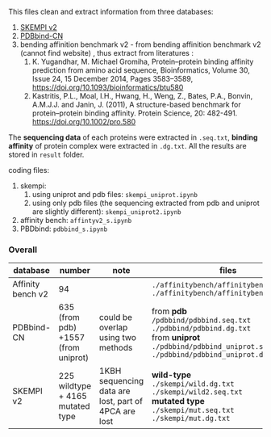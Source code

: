 This files clean and extract information from three databases:

1. [SKEMPI v2](https://life.bsc.es/pid/skempi2)
2. [PDBbind-CN](http://www.pdbbind.org.cn/index.php)
3. bending  affinition benchmark v2 - from bending affinition benchmark v2 (cannot find website) , thus extract from literatures :
   1. K.  Yugandhar, M. Michael Gromiha, Protein–protein binding affinity prediction  from amino acid sequence, Bioinformatics, Volume 30, Issue 24, 15  December 2014, Pages  3583–3589, https://doi.org/10.1093/bioinformatics/btu580      
   2. Kastritis, P.L., Moal, I.H., Hwang, H., Weng, Z., Bates, P.A., Bonvin,  A.M.J.J. and Janin, J. (2011), A structure-based benchmark for  protein–protein binding affinity. Protein Science, 20: 482-491.  https://doi.org/10.1002/pro.580

The **sequencing data** of each proteins were extracted in `.seq.txt`, **binding affinity** of protein complex were extracted in `.dg.txt`. All the results are stored in `result` folder.

coding files:

1. skempi: 
   1. using uniprot and pdb files: `skempi_uniprot.ipynb`
   2. using only pdb files (the sequencing extracted from pdb and uniprot are slightly different): `skempi_uniprot2.ipynb`
2. affinity bench: `affintyv2_s.ipynb`
3. PBDbind: `pdbbind_s.ipynb`

### Overall 

| database          | number                              | note                                                  | files                                                        |
| ----------------- | ----------------------------------- | ----------------------------------------------------- | ------------------------------------------------------------ |
| Affinity bench v2 | 94                                  |                                                       | `./affinitybench/affinitybench.seq.txt`<br />`./affinitybench/affinitybench.dg.txt` |
| PDBbind-CN        | 635 (from pdb) +1557 (from uniprot) | could be overlap using two methods                    | from **pdb** <br />`/pdbbind/pdbbind.seq.txt` <br />`./pdbbind/pdbbind.dg.txt` <br />from **uniprot** <br />`./pdbbind/pdbbind_uniprot.seq.txt` <br />`./pdbbind/pdbbind_uniprot.dg.txt` |
| SKEMPI v2         | 225 wildtype + 4165 mutated type    | 1KBH sequencing data are lost, part of 4PCA  are lost | **wild-type** <br />`./skempi/wild.dg.txt`<br /> `./skempi/wild2.seq.txt`<br /> **mutated type**<br /> `./skempi/mut.seq.txt`  <br />`./skempi/mut.dg.txt` |


